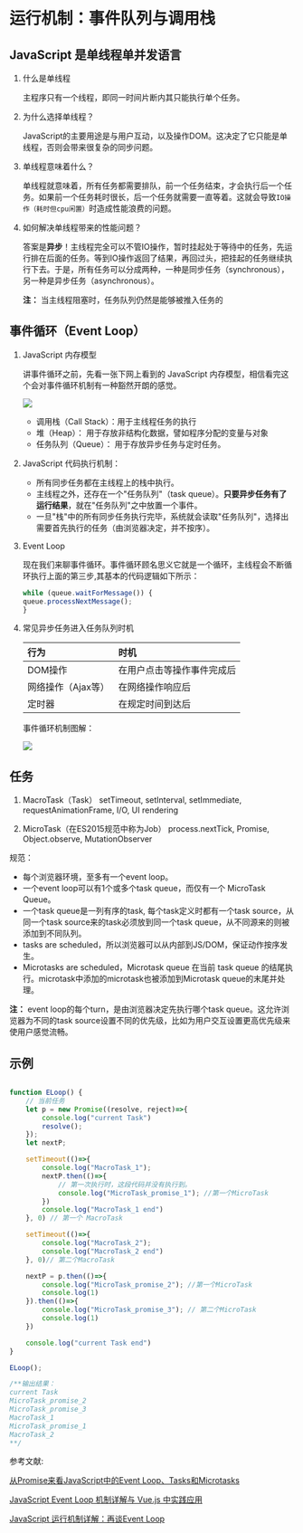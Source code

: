 
# 运行机制：事件队列与调用栈

## JavaScript 是单线程单并发语言

1. 什么是单线程

    主程序只有一个线程，即同一时间片断内其只能执行单个任务。

2. 为什么选择单线程？

    JavaScript的主要用途是与用户互动，以及操作DOM。这决定了它只能是单线程，否则会带来很复杂的同步问题。

3. 单线程意味着什么？

    单线程就意味着，所有任务都需要排队，前一个任务结束，才会执行后一个任务。如果前一个任务耗时很长，后一个任务就需要一直等着。这就会导致`IO操作（耗时但cpu闲置）`时造成性能浪费的问题。

4. 如何解决单线程带来的性能问题？

    答案是**异步**！主线程完全可以不管IO操作，暂时挂起处于等待中的任务，先运行排在后面的任务。等到IO操作返回了结果，再回过头，把挂起的任务继续执行下去。于是，所有任务可以分成两种，一种是同步任务（synchronous），另一种是异步任务（asynchronous）。

    **注：**  当主线程阻塞时，任务队列仍然是能够被推入任务的


## 事件循环（Event Loop）

1. JavaScript 内存模型

    讲事件循环之前，先看一张下网上看到的 JavaScript 内存模型，相信看完这个会对事件循环机制有一种豁然开朗的感觉。

    ![](https://raw.githubusercontent.com/bigdots/blog/master/images/201709/h-s-q.png)

    + 调用栈（Call Stack）：用于主线程任务的执行
    + 堆（Heap）： 用于存放非结构化数据，譬如程序分配的变量与对象
    + 任务队列（Queue）： 用于存放异步任务与定时任务。

2. JavaScript 代码执行机制：

    + 所有同步任务都在主线程上的栈中执行。
    + 主线程之外，还存在一个"任务队列"（task queue）。**只要异步任务有了运行结果**，就在"任务队列"之中放置一个事件。
    + 一旦"栈"中的所有同步任务执行完毕，系统就会读取"任务队列"，选择出需要首先执行的任务（由浏览器决定，并不按序）。

3. Event Loop

    现在我们来聊事件循环。事件循环顾名思义它就是一个循环，主线程会不断循环执行上面的第三步,其基本的代码逻辑如下所示：

    ```js
    while (queue.waitForMessage()) {
    queue.processNextMessage();
    }
    ```

4. 常见异步任务进入任务队列时机

    |  行为              |           时机              |
    |:----              |:----                       |
    | DOM操作           | 在用户点击等操作事件完成后      |
    | 网络操作（Ajax等）  | 在网络操作响应后              |
    | 定时器             | 在规定时间到达后              |


    事件循环机制图解：

    ![](https://raw.githubusercontent.com/bigdots/blog/master/images/201709/eventLoop.png)


## 任务

1. MacroTask（Task）
    setTimeout, setInterval, setImmediate, requestAnimationFrame, I/O, UI rendering

2. MicroTask（在ES2015规范中称为Job）
     process.nextTick, Promise, Object.observe, MutationObserver

规范：

+ 每个浏览器环境，至多有一个event loop。
+ 一个event loop可以有1个或多个task queue，而仅有一个 MicroTask Queue。
+ 一个task queue是一列有序的task, 每个task定义时都有一个task source，从同一个task source来的task必须放到同一个task queue，从不同源来的则被添加到不同队列。
+ tasks are scheduled，所以浏览器可以从内部到JS/DOM，保证动作按序发生。
+ Microtasks are scheduled，Microtask queue 在当前 task queue 的结尾执行。microtask中添加的microtask也被添加到Microtask queue的末尾并处理。

 **注：** event loop的每个turn，是由浏览器决定先执行哪个task queue。这允许浏览器为不同的task source设置不同的优先级，比如为用户交互设置更高优先级来使用户感觉流畅。


## 示例

```js

function ELoop() {
    // 当前任务
    let p = new Promise((resolve, reject)=>{
        console.log("current Task")
        resolve();
    });
    let nextP; 

    setTimeout(()=>{
        console.log("MacroTask_1");
        nextP.then(()=>{
            // 第一次执行时，这段代码并没有执行到。
            console.log("MicroTask_promise_1"); //第一个MicroTask
        })
        console.log("MacroTask_1 end")
    }, 0) // 第一个 MacroTask

    setTimeout(()=>{
        console.log("MacroTask_2");
        console.log("MacroTask_2 end")
    }, 0)// 第二个MacroTask

    nextP = p.then(()=>{
        console.log("MicroTask_promise_2"); //第一个MicroTask
        console.log(1)
    }).then(()=>{
        console.log("MicroTask_promise_3"); // 第二个MicroTask
        console.log(1)
    })

    console.log("current Task end")
}

ELoop();

/**输出结果：
current Task
MicroTask_promise_2
MicroTask_promise_3
MacroTask_1
MicroTask_promise_1
MacroTask_2
**/
```

参考文献:

[从Promise来看JavaScript中的Event Loop、Tasks和Microtasks](https://github.com/creeperyang/blog/issues/21)

[JavaScript Event Loop 机制详解与 Vue.js 中实践应用](http://mp.weixin.qq.com/s/qJSmotjzeu02EeK51NgFUQ)

[JavaScript 运行机制详解：再谈Event Loop](http://www.ruanyifeng.com/blog/2014/10/event-loop.html)